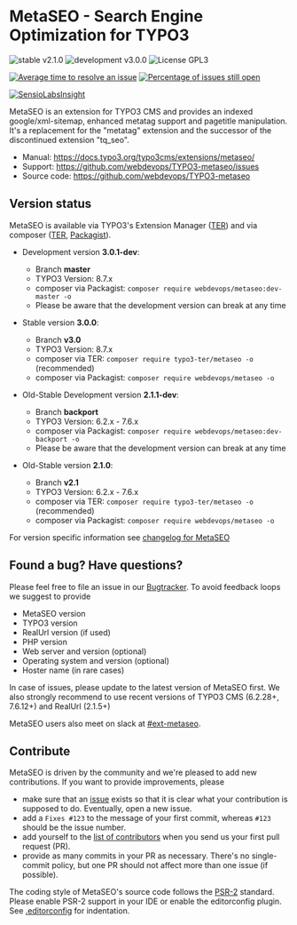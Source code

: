 # MetaSEO - Search Engine Optimization for TYPO3

![stable v2.1.0](https://img.shields.io/badge/stable-v2.1.0-green.svg?style=flat)
![development v3.0.0](https://img.shields.io/badge/development-v3.0.0-red.svg?style=flat)
![License GPL3](https://img.shields.io/badge/license-GPL3-blue.svg?style=flat)


[![Average time to resolve an issue](http://isitmaintained.com/badge/resolution/webdevops/TYPO3-metaseo.svg)](http://isitmaintained.com/project/webdevops/TYPO3-metaseo "Average time to resolve an issue")
[![Percentage of issues still open](http://isitmaintained.com/badge/open/webdevops/TYPO3-metaseo.svg)](http://isitmaintained.com/project/webdevops/TYPO3-metaseo "Percentage of issues still open")

[![SensioLabsInsight](https://insight.sensiolabs.com/projects/19914ab4-1f0f-4be0-9215-410fba880af2/big.png)](https://insight.sensiolabs.com/projects/19914ab4-1f0f-4be0-9215-410fba880af2)


MetaSEO is an extension for TYPO3 CMS and provides an indexed google/xml-sitemap, enhanced metatag support
and pagetitle manipulation.
It's a replacement for the "metatag" extension and the successor of the discontinued extension "tq_seo".

* Manual:      https://docs.typo3.org/typo3cms/extensions/metaseo/
* Support:     https://github.com/webdevops/TYPO3-metaseo/issues
* Source code: https://github.com/webdevops/TYPO3-metaseo

## Version status

MetaSEO is available via TYPO3's Extension Manager ([TER](https://typo3.org/extensions/repository/view/metaseo))
and via composer ([TER](https://typo3.org/extensions/repository/view/metaseo),
[Packagist](https://packagist.org/packages/webdevops/metaseo)).

* Development version **3.0.1-dev**:

  + Branch **master**
  + TYPO3 Version: 8.7.x
  + composer via Packagist: `composer require webdevops/metaseo:dev-master -o`
  + Please be aware that the development version can break at any time

* Stable version **3.0.0**:

  + Branch **v3.0**
  + TYPO3 Version: 8.7.x
  + composer via TER: `composer require typo3-ter/metaseo -o` (recommended)
  + composer via Packagist: `composer require webdevops/metaseo -o`

* Old-Stable Development version **2.1.1-dev**:

  + Branch **backport**
  + TYPO3 Version: 6.2.x - 7.6.x
  + composer via Packagist: `composer require webdevops/metaseo:dev-backport -o`
  + Please be aware that the development version can break at any time

* Old-Stable version **2.1.0**:

  + Branch **v2.1**
  + TYPO3 Version: 6.2.x - 7.6.x
  + composer via TER: `composer require typo3-ter/metaseo -o` (recommended)
  + composer via Packagist: `composer require webdevops/metaseo -o`

For version specific information see [changelog for MetaSEO](CHANGELOG.md)

## Found a bug? Have questions?

Please feel free to file an issue in our [Bugtracker](https://github.com/webdevops/TYPO3-metaseo/issues). To avoid feedback loops we suggest to provide

* MetaSEO version
* TYPO3 version
* RealUrl version (if used)
* PHP version
* Web server and version (optional)
* Operating system and version (optional)
* Hoster name (in rare cases)

In case of issues, please update to the latest version of MetaSEO first. We also strongly recommend to use recent
versions of TYPO3 CMS (6.2.28+, 7.6.12+) and RealUrl (2.1.5+)

MetaSEO users also meet on slack at [#ext-metaseo](https://typo3.slack.com/messages/ext-metaseo/).

## Contribute

MetaSEO is driven by the community and we're pleased to add new contributions.
If you want to provide improvements, please

- make sure that an [issue](https://github.com/webdevops/TYPO3-metaseo/issues) exists so that it is clear what
  your contribution is supposed to do. Eventually, open a new issue.
- add a `Fixes #123` to the message of your first commit, whereas `#123` should be the issue number.
- add yourself to the [list of contributors](https://github.com/webdevops/TYPO3-metaseo/blob/develop/Documentation/Introduction/Index.rst)
  when you send us your first pull request (PR).
- provide as many commits in your PR as necessary. There's no single-commit policy, but one PR should not affect more
  than one issue (if possible).

The coding style of MetaSEO's source code follows the
[PSR-2](https://github.com/php-fig/fig-standards/blob/master/accepted/PSR-2-coding-style-guide.md)
standard. Please enable PSR-2 support in your IDE or enable the editorconfig plugin.
See [.editorconfig](.editorconfig) for indentation.

